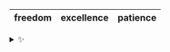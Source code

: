 | freedom | excellence | patience |
| :-----: | :--------: | :------: |

<details>
  <summary>✨</summary>
  These words are chosen at random each day. New words will appear here tomorrow morning.
</details>